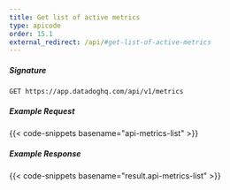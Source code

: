 ```yaml
---
title: Get list of active metrics
type: apicode
order: 15.1
external_redirect: /api/#get-list-of-active-metrics
---
```


##### Signature
`GET https://app.datadoghq.com/api/v1/metrics`
##### Example Request
{{< code-snippets basename="api-metrics-list" >}}
##### Example Response
{{< code-snippets basename="result.api-metrics-list" >}}